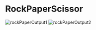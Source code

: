 # RockPaperScissor
![rockPaperOutput1](https://github.com/jubo445/RockPaperScissor/assets/63640474/ea7b806f-e609-404b-9656-dc758cea9184)
![rockPaperOutput2](https://github.com/jubo445/RockPaperScissor/assets/63640474/0f23b5f7-251a-4b03-8636-519072cc10f9)
